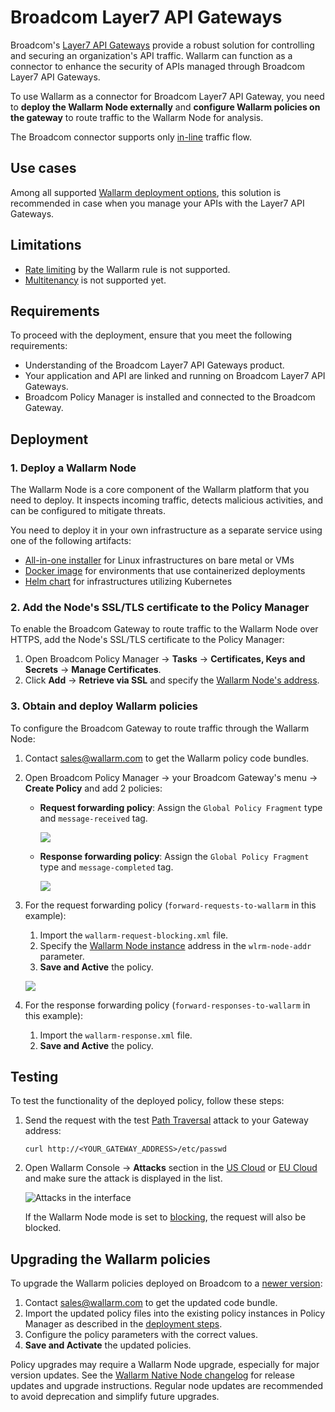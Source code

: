 [ptrav-attack-docs]:                ../../attacks-vulns-list.md#path-traversal
[attacks-in-ui-image]:              ../../images/admin-guides/test-attacks-quickstart.png

# Broadcom Layer7 API Gateways

Broadcom's [Layer7 API Gateways](https://www.broadcom.com/products/software/api-management/layer7-api-gateways) provide a robust solution for controlling and securing an organization's API traffic. Wallarm can function as a connector to enhance the security of APIs managed through Broadcom Layer7 API Gateways.

To use Wallarm as a connector for Broadcom Layer7 API Gateway, you need to **deploy the Wallarm Node externally** and **configure Wallarm policies on the gateway** to route traffic to the Wallarm Node for analysis.

The Broadcom connector supports only [in-line](../inline/overview.md) traffic flow.

<!-- The Wallarm policy for Layer7 API Gateways supports the [out-of-band](../oob/overview.md) mode. Diagram below shows the traffic flow for APIs on the Layer7 API Gateways with Wallarm policy applied.

![Layer7 API Gateways with Wallarm image](../../images/waf-installation/gateways/layer7/traffic-flow-oob.png) -->

## Use cases

Among all supported [Wallarm deployment options](../supported-deployment-options.md), this solution is recommended in case when you manage your APIs with the Layer7 API Gateways.

## Limitations

* [Rate limiting](../../user-guides/rules/rate-limiting.md) by the Wallarm rule is not supported.
* [Multitenancy](../multi-tenant/overview.md) is not supported yet.

## Requirements

To proceed with the deployment, ensure that you meet the following requirements:

* Understanding of the Broadcom Layer7 API Gateways product.
* Your application and API are linked and running on Broadcom Layer7 API Gateways.
* Broadcom Policy Manager is installed and connected to the Broadcom Gateway.

## Deployment

### 1. Deploy a Wallarm Node

The Wallarm Node is a core component of the Wallarm platform that you need to deploy. It inspects incoming traffic, detects malicious activities, and can be configured to mitigate threats.

You need to deploy it in your own infrastructure as a separate service using one of the following artifacts:

* [All-in-one installer](../native-node/all-in-one.md) for Linux infrastructures on bare metal or VMs
* [Docker image](../native-node/docker-image.md) for environments that use containerized deployments
* [Helm chart](../native-node/helm-chart.md) for infrastructures utilizing Kubernetes

### 2. Add the Node's SSL/TLS certificate to the Policy Manager

To enable the Broadcom Gateway to route traffic to the Wallarm Node over HTTPS, add the Node's SSL/TLS certificate to the Policy Manager:

1. Open Broadcom Policy Manager → **Tasks** → **Certificates, Keys and Secrets** → **Manage Certificates**.
1. Click **Add** → **Retrieve via SSL** and specify the [Wallarm Node's address](#1-deploy-a-wallarm-node).

### 3. Obtain and deploy Wallarm policies

To configure the Broadcom Gateway to route traffic through the Wallarm Node:

1. Contact sales@wallarm.com to get the Wallarm policy code bundles.
1. Open Broadcom Policy Manager → your Broadcom Gateway's menu → **Create Policy** and add 2 policies:

    * **Request forwarding policy**: Assign the `Global Policy Fragment` type and `message-received` tag.

        ![](../../images/waf-installation/gateways/layer7/request-policy.png)
    
    * **Response forwarding policy**: Assign the `Global Policy Fragment` type and `message-completed` tag.
    
        ![](../../images/waf-installation/gateways/layer7/response-policy.png)
1. <a name="import-new-broadcom-policies"></a>For the request forwarding policy (`forward-requests-to-wallarm` in this example):

    1. Import the `wallarm-request-blocking.xml` file.
    1. Specify the [Wallarm Node instance](#1-deploy-a-wallarm-node) address in the `wlrm-node-addr` parameter.
    1. **Save and Active** the policy.

    ![](../../images/waf-installation/gateways/layer7/request-policy-assertion.png)
1. For the response forwarding policy (`forward-responses-to-wallarm` in this example):

    1. Import the `wallarm-response.xml` file.
    1. **Save and Active** the policy.

## Testing

To test the functionality of the deployed policy, follow these steps:

1. Send the request with the test [Path Traversal][ptrav-attack-docs] attack to your Gateway address:

    ```
    curl http://<YOUR_GATEWAY_ADDRESS>/etc/passwd
    ```
1. Open Wallarm Console → **Attacks** section in the [US Cloud](https://us1.my.wallarm.com/attacks) or [EU Cloud](https://my.wallarm.com/attacks) and make sure the attack is displayed in the list.
    
    ![Attacks in the interface][attacks-in-ui-image]

    If the Wallarm Node mode is set to [blocking](../../admin-en/configure-wallarm-mode.md), the request will also be blocked.

## Upgrading the Wallarm policies

To upgrade the Wallarm policies deployed on Broadcom to a [newer version](code-bundle-inventory.md#fastly):

1. Contact sales@wallarm.com to get the updated code bundle.
1. Import the updated policy files into the existing policy instances in Policy Manager as described in the [deployment steps](#import-new-broadcom-policies).
1. Configure the policy parameters with the correct values.
1. **Save and Activate** the updated policies.

Policy upgrades may require a Wallarm Node upgrade, especially for major version updates. See the [Wallarm Native Node changelog](../../updating-migrating/native-node/node-artifact-versions.md) for release updates and upgrade instructions. Regular node updates are recommended to avoid deprecation and simplify future upgrades.



<!-- в статьях по установке нейтив ноды из aio, докера и тд в части finish installation не все платформы перечислены как будто -->
<!-- обновить надо еще в конфлюенсе документ -->
<!-- starting from 0.8.0 -->